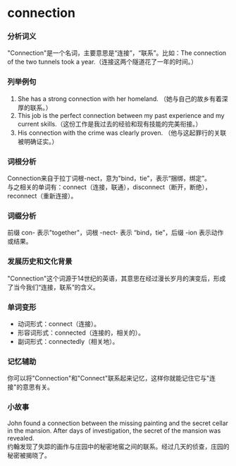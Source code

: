 # connection

### 分析词义

  

"Connection"是一个名词，主要意思是“连接”，“联系”。比如：The connection of the two tunnels took a year.（连接这两个隧道花了一年的时间。）

  

### 列举例句

  

1.  She has a strong connection with her homeland. （她与自己的故乡有着深厚的联系。）
2.  This job is the perfect connection between my past experience and my current skills.（这份工作是我过去的经验和现有技能的完美衔接。）
3.  His connection with the crime was clearly proven. （他与这起罪行的关联被明确证实。）

  

### 词根分析

  

Connection来自于拉丁词根-nect，意为"bind，tie"，表示“捆绑，绑定”。  
与之相关的单词有：connect（连接，联通），disconnect（断开，断绝），reconnect（重新连接）。

  

### 词缀分析

  

前缀 con- 表示"together"，词根 -nect- 表示 “bind，tie”，后缀 -ion 表示动作或结果。

  

### 发展历史和文化背景

  

"Connection"这个词源于14世纪的英语，其意思在经过漫长岁月的演变后，形成了当今我们“连接，联系”的含义。

  

### 单词变形

  

*   动词形式：connect（连接）。
*   形容词形式：connected（连接的，相关的）。
*   副词形式：connectedly（相关地）。

  

### 记忆辅助

  

你可以将"Connection"和"Connect"联系起来记忆，这样你就能记住它与"连接"的意思有关。

  

### 小故事

  

John found a connection between the missing painting and the secret cellar in the mansion. After days of investigation, the secret of the mansion was revealed.  
约翰发现了失踪的画作与庄园中的秘密地窖之间的联系。经过几天的侦查，庄园的秘密被揭晓了。
